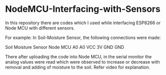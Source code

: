 # NodeMCU-Interfacing-with-Sensors

In this repository there are codes which I used while interfacing ESP8266 or Node MCU with different sensors. 

For example:
In Soil-Moisture Sensor, the following connections were made:

Soil Moisture Sensor            Node MCU
A0                              A0
VCC                             3V
GND                             GND

There after uploading the code into Node MCU, in the serial monitor the analog values were read which were observed to increase or decrease with removal and adding of moisture to the soil.
Refer video for explanation.
